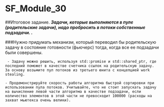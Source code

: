 # SF_Module_30
##Итоговое задание. ___Задачи, которые выполняются в пуле (родительские задачи), надо пробросить в потоки собственные подзадачи. .___

###Нужно придумать механизм, который переводил бы родительскую задачу в состояние готовности (фьючерс) тогда, когда все ее подзадачи были совершены.

	 - Задачу можно решить, используя std::promise и std::shared_ptr, где последний поможет в качестве счетчика ссылок на родительскую задачу. За основу возьмите пул потоков из третьего юнита с концепцией work stealing.

	- Продемонстрируйте скорость работы алгоритма быстрой сортировки при использовании пула потоков. Учитывайте, что не стоит запускать задачу на вычисление левой части алгоритма в качестве подзадачи, если количество элементов в этой части не превосходит 100000 (расходы на захват мьютекса очень велики).
